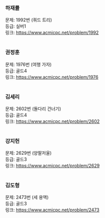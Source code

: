 
### 하재률
문제: 1992번 (쿼드 트리) <br/>
등급: 실버1 <br/>
링크: https://www.acmicpc.net/problem/1992 <br/>
<br/>

### 권정훈
문제: 1976번  (여행 가자) <br/>
등급: 골드4 <br/>
링크: https://www.acmicpc.net/problem/1976 <br/>
<br/>

### 김세리
문제: 2602번 (돌다리 건너기) <br/>
등급: 골드4 <br/>
링크: https://www.acmicpc.net/problem/2602 <br/>
<br/>

### 강지헌
문제: 2629번 (양팔저울) <br/>
등급: 골드3 <br/>
링크: https://www.acmicpc.net/problem/2629 <br/>
<br/>

### 김도형
문제: 2473번 (세 용액) <br/>
등급: 골드3 <br/>
링크: https://www.acmicpc.net/problem/2473 <br/>
<br/>

